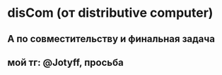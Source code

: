 # disCom (от distributive computer)
## А по совместительству и финальная задача
## мой тг: @Jotyff, просьба